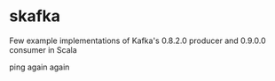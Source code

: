 # skafka

Few example implementations of Kafka's 0.8.2.0 producer and 0.9.0.0 consumer in Scala

ping again again
